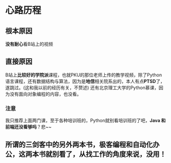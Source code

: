 # 心路历程
## 根本原因
**没有耐心**看B站上的视频
## 直接原因
B站上**比较好的学院派**课程，也就PKU的那位老师上传的教学视频，除了Python语言课程，还有数据结构与算法，因为是**地信**相关院系出的，本人有点**PTSD**了，遂跳过。(这和我以前的经历有关，不赘述) 
 还有北京理工大学的Python慕课，因为没有面向对象编程的内容，也没看。
### 注意
我只推荐上面两门课，至于各种培训班的，Python就别看培训班的了吧，**Java 和前端还没看够吗**？悲~~
## 所谓的三剑客中的另外两本书，极客编程和自动化办公，这两本书就别看了，从找工作的角度来说，没用！
